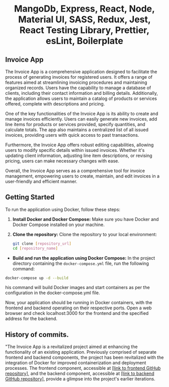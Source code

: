  <h1 align="center">MangoDb, Express, React, Node, Material UI, SASS, Redux, Jest, React Testing Library, Prettier, esLint, Boilerplate</h1>

## Invoice App

The Invoice App is a comprehensive application designed to facilitate the process of generating invoices for registered users. It offers a range of features aimed at streamlining invoicing procedures and maintaining organized records. Users have the capability to manage a database of clients, including their contact information and billing details. Additionally, the application allows users to maintain a catalog of products or services offered, complete with descriptions and pricing.

One of the key functionalities of the Invoice App is its ability to create and manage invoices efficiently. Users can easily generate new invoices, add line items for products or services provided, specify quantities, and calculate totals. The app also maintains a centralized list of all issued invoices, providing users with quick access to past transactions.

Furthermore, the Invoice App offers robust editing capabilities, allowing users to modify specific details within issued invoices. Whether it's updating client information, adjusting line item descriptions, or revising pricing, users can make necessary changes with ease.

Overall, the Invoice App serves as a comprehensive tool for invoice management, empowering users to create, maintain, and edit invoices in a user-friendly and efficient manner.

## Getting Started

To run the application using Docker, follow these steps:

1. **Install Docker and Docker Compose:**
   Make sure you have Docker and Docker Compose installed on your machine.

2. **Clone the repository:**
   Clone the repository to your local environment:
   ```bash
   git clone [repository_url]
   cd [repository_name]
   ```

- **Build and run the application using Docker Compose:**
  In the project directory containing the `docker-compose.yml` file, run the following command:

```bash
docker-compose up -d --build
```

his command will build Docker images and start containers as per the configuration in the docker-compose.yml file.

Now, your application should be running in Docker containers, with the frontend and backend operating on their respective ports. Open a web browser and check localhost:3000 for the frontend and the specified address for the backend.

## History of commits.

"The Invoice App is a revitalized project aimed at enhancing the functionality of an existing application. Previously comprised of separate frontend and backend components, the project has been revitalized with the integration of Docker for improved containerization and deployment processes. The frontend component, accessible at [\[link to frontend GitHub repository\]](https://github.com/effectiveone/InvoiceApp-Frontend), and the backend component, accessible at [\[link to backend GitHub repository\]](https://github.com/effectiveone/InvoiceApp-backend), provide a glimpse into the project's earlier iterations.
